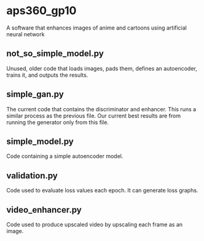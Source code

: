 # aps360_gp10
A software that enhances images of anime and cartoons using artificial neural network

## not_so_simple_model.py
Unused, older code that loads images, pads them, defines an autoencoder, trains it, and outputs the results.

## simple_gan.py
The current code that contains the discriminator and enhancer. This runs a similar process as the previous file. Our current best results are from running the generator only from this file.

## simple_model.py
Code containing a simple autoencoder model.

## validation.py
Code used to evaluate loss values each epoch. It can generate loss graphs.

## video_enhancer.py
Code used to produce upscaled video by upscaling each frame as an image.